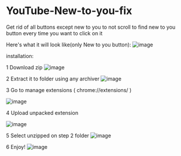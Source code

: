 # YouTube-New-to-you-fix
Get rid of all buttons except new to you to not scroll to find new to you button every time you want to click on it

Here's what it will look like(only New to you button):
![image](https://github.com/user-attachments/assets/c9b121ca-6986-4350-87fa-7a1f6e1b3b9c)


installation:

1 Download zip
![image](https://github.com/user-attachments/assets/0fc60c26-dd16-4abe-b7bc-52ae2071d1ed)

2 Extract it to folder using any archiver
![image](https://github.com/user-attachments/assets/5ffca95c-7897-4e7f-b12e-292c0fee9cc5)

3 Go to manage extensions ( chrome://extensions/ )

![image](https://github.com/user-attachments/assets/dc93d450-516c-4c2f-a7eb-5c27ef8ffbb3)


4 Upload unpacked extension

![image](https://github.com/user-attachments/assets/71a35f10-3e96-4323-a79d-55e278d932b1)

5 Select unzipped on step 2 folder
![image](https://github.com/user-attachments/assets/ded3cc45-7349-4dff-87b3-313eba2f6559)

6 Enjoy!
![image](https://www.shutterstock.com/image-photo/successful-businessman-his-office-relaxing-260nw-150094982.jpg)
